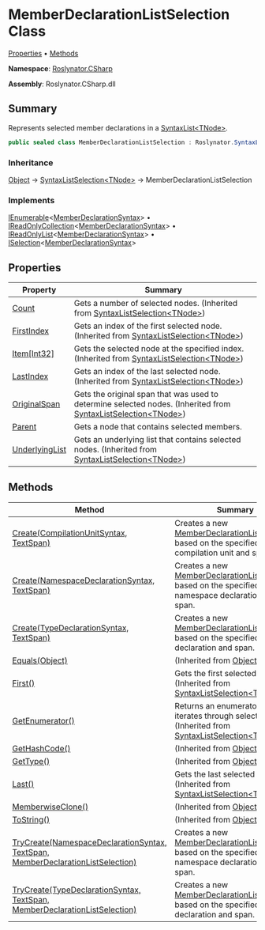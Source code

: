 # MemberDeclarationListSelection Class

[Properties](#properties) &#x2022; [Methods](#methods)

**Namespace**: [Roslynator.CSharp](../README.md)

**Assembly**: Roslynator\.CSharp\.dll

## Summary

Represents selected member declarations in a [SyntaxList\<TNode>](https://docs.microsoft.com/en-us/dotnet/api/microsoft.codeanalysis.syntaxlist-1)\.

```csharp
public sealed class MemberDeclarationListSelection : Roslynator.SyntaxListSelection<Microsoft.CodeAnalysis.CSharp.Syntax.MemberDeclarationSyntax>
```

### Inheritance

[Object](https://docs.microsoft.com/en-us/dotnet/api/system.object) &#x2192; [SyntaxListSelection\<TNode>](../../SyntaxListSelection-1/README.md) &#x2192; MemberDeclarationListSelection

### Implements

[IEnumerable](https://docs.microsoft.com/en-us/dotnet/api/system.collections.generic.ienumerable-1)\<[MemberDeclarationSyntax](https://docs.microsoft.com/en-us/dotnet/api/microsoft.codeanalysis.csharp.syntax.memberdeclarationsyntax)> &#x2022; [IReadOnlyCollection](https://docs.microsoft.com/en-us/dotnet/api/system.collections.generic.ireadonlycollection-1)\<[MemberDeclarationSyntax](https://docs.microsoft.com/en-us/dotnet/api/microsoft.codeanalysis.csharp.syntax.memberdeclarationsyntax)> &#x2022; [IReadOnlyList](https://docs.microsoft.com/en-us/dotnet/api/system.collections.generic.ireadonlylist-1)\<[MemberDeclarationSyntax](https://docs.microsoft.com/en-us/dotnet/api/microsoft.codeanalysis.csharp.syntax.memberdeclarationsyntax)> &#x2022; [ISelection](../../ISelection-1/README.md)\<[MemberDeclarationSyntax](https://docs.microsoft.com/en-us/dotnet/api/microsoft.codeanalysis.csharp.syntax.memberdeclarationsyntax)>

## Properties

| Property | Summary |
| -------- | ------- |
| [Count](../../SyntaxListSelection-1/Count/README.md) | Gets a number of selected nodes\. \(Inherited from [SyntaxListSelection\<TNode>](../../SyntaxListSelection-1/README.md)\) |
| [FirstIndex](../../SyntaxListSelection-1/FirstIndex/README.md) | Gets an index of the first selected node\. \(Inherited from [SyntaxListSelection\<TNode>](../../SyntaxListSelection-1/README.md)\) |
| [Item\[Int32\]](../../SyntaxListSelection-1/Item/README.md) | Gets the selected node at the specified index\. \(Inherited from [SyntaxListSelection\<TNode>](../../SyntaxListSelection-1/README.md)\) |
| [LastIndex](../../SyntaxListSelection-1/LastIndex/README.md) | Gets an index of the last selected node\. \(Inherited from [SyntaxListSelection\<TNode>](../../SyntaxListSelection-1/README.md)\) |
| [OriginalSpan](../../SyntaxListSelection-1/OriginalSpan/README.md) | Gets the original span that was used to determine selected nodes\. \(Inherited from [SyntaxListSelection\<TNode>](../../SyntaxListSelection-1/README.md)\) |
| [Parent](Parent/README.md) | Gets a node that contains selected members\. |
| [UnderlyingList](../../SyntaxListSelection-1/UnderlyingList/README.md) | Gets an underlying list that contains selected nodes\. \(Inherited from [SyntaxListSelection\<TNode>](../../SyntaxListSelection-1/README.md)\) |

## Methods

| Method | Summary |
| ------ | ------- |
| [Create(CompilationUnitSyntax, TextSpan)](Create/README.md#Roslynator_CSharp_MemberDeclarationListSelection_Create_Microsoft_CodeAnalysis_CSharp_Syntax_CompilationUnitSyntax_Microsoft_CodeAnalysis_Text_TextSpan_) | Creates a new [MemberDeclarationListSelection](./README.md) based on the specified compilation unit and span\. |
| [Create(NamespaceDeclarationSyntax, TextSpan)](Create/README.md#Roslynator_CSharp_MemberDeclarationListSelection_Create_Microsoft_CodeAnalysis_CSharp_Syntax_NamespaceDeclarationSyntax_Microsoft_CodeAnalysis_Text_TextSpan_) | Creates a new [MemberDeclarationListSelection](./README.md) based on the specified namespace declaration and span\. |
| [Create(TypeDeclarationSyntax, TextSpan)](Create/README.md#Roslynator_CSharp_MemberDeclarationListSelection_Create_Microsoft_CodeAnalysis_CSharp_Syntax_TypeDeclarationSyntax_Microsoft_CodeAnalysis_Text_TextSpan_) | Creates a new [MemberDeclarationListSelection](./README.md) based on the specified type declaration and span\. |
| [Equals(Object)](https://docs.microsoft.com/en-us/dotnet/api/system.object.equals) |  \(Inherited from [Object](https://docs.microsoft.com/en-us/dotnet/api/system.object)\) |
| [First()](../../SyntaxListSelection-1/First/README.md) | Gets the first selected node\. \(Inherited from [SyntaxListSelection\<TNode>](../../SyntaxListSelection-1/README.md)\) |
| [GetEnumerator()](../../SyntaxListSelection-1/GetEnumerator/README.md) | Returns an enumerator that iterates through selected nodes\. \(Inherited from [SyntaxListSelection\<TNode>](../../SyntaxListSelection-1/README.md)\) |
| [GetHashCode()](https://docs.microsoft.com/en-us/dotnet/api/system.object.gethashcode) |  \(Inherited from [Object](https://docs.microsoft.com/en-us/dotnet/api/system.object)\) |
| [GetType()](https://docs.microsoft.com/en-us/dotnet/api/system.object.gettype) |  \(Inherited from [Object](https://docs.microsoft.com/en-us/dotnet/api/system.object)\) |
| [Last()](../../SyntaxListSelection-1/Last/README.md) | Gets the last selected node\. \(Inherited from [SyntaxListSelection\<TNode>](../../SyntaxListSelection-1/README.md)\) |
| [MemberwiseClone()](https://docs.microsoft.com/en-us/dotnet/api/system.object.memberwiseclone) |  \(Inherited from [Object](https://docs.microsoft.com/en-us/dotnet/api/system.object)\) |
| [ToString()](https://docs.microsoft.com/en-us/dotnet/api/system.object.tostring) |  \(Inherited from [Object](https://docs.microsoft.com/en-us/dotnet/api/system.object)\) |
| [TryCreate(NamespaceDeclarationSyntax, TextSpan, MemberDeclarationListSelection)](TryCreate/README.md#Roslynator_CSharp_MemberDeclarationListSelection_TryCreate_Microsoft_CodeAnalysis_CSharp_Syntax_NamespaceDeclarationSyntax_Microsoft_CodeAnalysis_Text_TextSpan_Roslynator_CSharp_MemberDeclarationListSelection__) | Creates a new [MemberDeclarationListSelection](./README.md) based on the specified namespace declaration and span\. |
| [TryCreate(TypeDeclarationSyntax, TextSpan, MemberDeclarationListSelection)](TryCreate/README.md#Roslynator_CSharp_MemberDeclarationListSelection_TryCreate_Microsoft_CodeAnalysis_CSharp_Syntax_TypeDeclarationSyntax_Microsoft_CodeAnalysis_Text_TextSpan_Roslynator_CSharp_MemberDeclarationListSelection__) | Creates a new [MemberDeclarationListSelection](./README.md) based on the specified type declaration and span\. |

